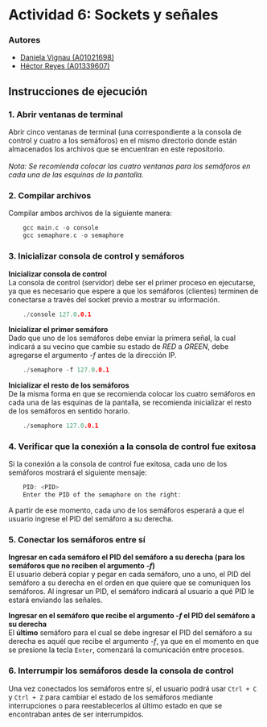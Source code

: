 # Actividad 6: Sockets y señales
### Autores
* [Daniela Vignau (A01021698)](https://github.com/dvigleo)
* [Héctor Reyes (A01339607)](https://github.com/hreyesm)
## Instrucciones de ejecución
### 1. Abrir ventanas de terminal
Abrir cinco ventanas de terminal (una correspondiente a la consola de control y cuatro a los semáforos) en el mismo directorio donde están almacenados los archivos que se encuentran en este repositorio.<br /><br />
_Nota: Se recomienda colocar las cuatro ventanas para los semáforos en cada una de las esquinas de la pantalla._
### 2. Compilar archivos
Compilar ambos archivos de la siguiente manera:
```c
    gcc main.c -o console
    gcc semaphore.c -o semaphore
```
### 3. Inicializar consola de control y semáforos
<strong>Inicializar consola de control</strong><br />
La consola de control (servidor) debe ser el primer proceso en ejecutarse, ya que es necesario que espere a que los semáforos (clientes) terminen de conectarse a través del socket previo a mostrar su información.
```c 
    ./console 127.0.0.1
```
<strong>Inicializar el primer semáforo</strong><br />
Dado que uno de los semáforos debe enviar la primera señal, la cual indicará a su vecino que cambie su estado de _RED_ a _GREEN_, debe agregarse el argumento _-f_ antes de la dirección IP.
```c 
    ./semaphore -f 127.0.0.1
```
<strong>Inicializar el resto de los semáforos</strong><br />
De la misma forma en que se recomienda colocar los cuatro semáforos en cada una de las esquinas de la pantalla, se recomienda inicializar el resto de los semáforos en sentido horario.
```c 
    ./semaphore 127.0.0.1
```

### 4. Verificar que la conexión a la consola de control fue exitosa
Si la conexión a la consola de control fue exitosa, cada uno de los semáforos mostrará el siguiente mensaje: 
```c 
    PID: <PID>
    Enter the PID of the semaphore on the right: 
```
A partir de ese momento, cada uno de los semáforos esperará a que el usuario ingrese el PID del semáforo a su derecha.

### 5. Conectar los semáforos entre sí
<strong>Ingresar en cada semáforo el PID del semáforo a su derecha (para los semáforos que no reciben el argumento _-f_)</strong><br />
El usuario deberá copiar y pegar en cada semáforo, uno a uno, el PID del semáforo a su derecha en el orden en que quiere que se comuniquen los semáforos. Al ingresar un PID, el semáforo indicará al usuario a qué PID le estará enviando las señales.

<strong>Ingresar en el semáforo que recibe el argumento _-f_ el PID del semáforo a su derecha</strong><br />
El <strong>último</strong> semáforo para el cual se debe ingresar el PID del semáforo a su derecha es aquél que recibe el argumento _-f_, ya que en el momento en que se presione la tecla `Enter`, comenzará la comunicación entre procesos.

### 6. Interrumpir los semáforos desde la consola de control
Una vez conectados los semáforos entre sí, el usuario podrá usar `Ctrl + C` y `Ctrl + Z` para cambiar el estado de los semáforos mediante interrupciones o para reestablecerlos al último estado en que se encontraban antes de ser interrumpidos.
